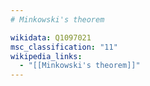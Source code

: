 ```yaml
---
# Minkowski's theorem

wikidata: Q1097021
msc_classification: "11"
wikipedia_links:
  - "[[Minkowski's theorem]]"
---
```

